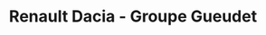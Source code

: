 ---
title: "Renault Dacia - Groupe Gueudet"
url: /saint-leonard/renault-dacia-groupe-gueudet/
shop: voiture
---